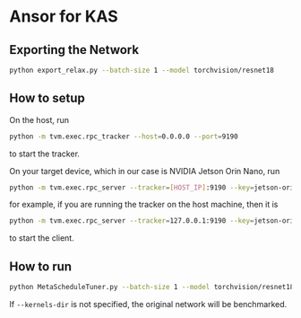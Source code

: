 # Ansor for KAS

## Exporting the Network

```bash
python export_relax.py --batch-size 1 --model torchvision/resnet18
```

## How to setup

On the host, run

```bash
python -m tvm.exec.rpc_tracker --host=0.0.0.0 --port=9190
```

to start the tracker.

On your target device, which in our case is NVIDIA Jetson Orin Nano, run

```bash
python -m tvm.exec.rpc_server --tracker=[HOST_IP]:9190 --key=jetson-orin-nano
```

for example, if you are running the tracker on the host machine, then it is
    
```bash
python -m tvm.exec.rpc_server --tracker=127.0.0.1:9190 --key=jetson-orin-nano
```

to start the client.

## How to run

```bash
python MetaScheduleTuner.py --batch-size 1 --model torchvision/resnet18 --kernels-dir "/path/to/kernels/dir"
```

If `--kernels-dir` is not specified, the original network will be benchmarked.
